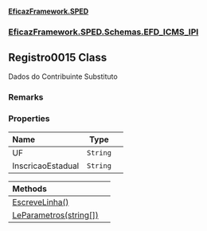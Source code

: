 #### [EficazFramework.SPED](EficazFrameworkSPED.md 'EficazFramework SPED')
### [EficazFramework.SPED.Schemas.EFD_ICMS_IPI](EficazFramework.SPED.Schemas.EFD_ICMS_IPI.md 'EficazFramework.SPED.Schemas.EFD_ICMS_IPI')

## Registro0015 Class

Dados do Contribuinte Substituto

### Remarks
### Properties

| Name | Type | |
| :--- | :---: | :--- |
| UF | `String` |  |
| InscricaoEstadual | `String` |  |

| Methods | |
| :--- | :--- |
| [EscreveLinha()](EficazFramework.SPED.Schemas.EFD_ICMS_IPI/Registro0015/EscreveLinha().md 'EficazFramework.SPED.Schemas.EFD_ICMS_IPI.Registro0015.EscreveLinha()') | |
| [LeParametros(string[])](EficazFramework.SPED.Schemas.EFD_ICMS_IPI/Registro0015/LeParametros(string[]).md 'EficazFramework.SPED.Schemas.EFD_ICMS_IPI.Registro0015.LeParametros(string[])') | |
